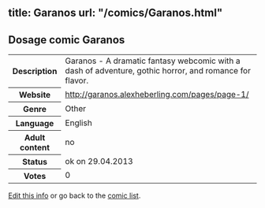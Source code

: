 title: Garanos
url: "/comics/Garanos.html"
---
Dosage comic Garanos
-----------------------------------------

<p id="msg"></p>
<script type="text/javascript">
if (window.location.search === '?edit_info_mail=sent_ok') {
  var elem = document.getElementById("msg");
  elem.innerHTML = 'Edited information sucessfully sent.';
  elem.className = 'ok';
}
</script>
<table class="comicinfo">
<tr>
<th>Description</th><td>Garanos - A dramatic fantasy webcomic with a dash of adventure, gothic horror, and romance for flavor.</td>
</tr>
<tr>
<th>Website</th><td><a href="http://garanos.alexheberling.com/pages/page-1/">http://garanos.alexheberling.com/pages/page-1/</a></td>
</tr>
<tr>
<th>Genre</th><td>Other</td>
</tr>
<tr>
<th>Language</th><td>English</td>
</tr>
<tr>
<th>Adult content</th><td>no</td>
</tr>
<tr>
<th>Status</th><td>ok on 29.04.2013</td>
</tr>
<tr>
<th>Votes</th><td>0</td>
</tr>
</table>

[Edit this info](Garanos_edit.html) or go back to the [comic list](../comic-index.html).
